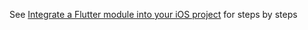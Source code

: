 See [Integrate a Flutter module into your iOS project](https://gist.github.com/huycozy/ef762c86a6db2fdcde1ac50be5596b86) for steps by steps